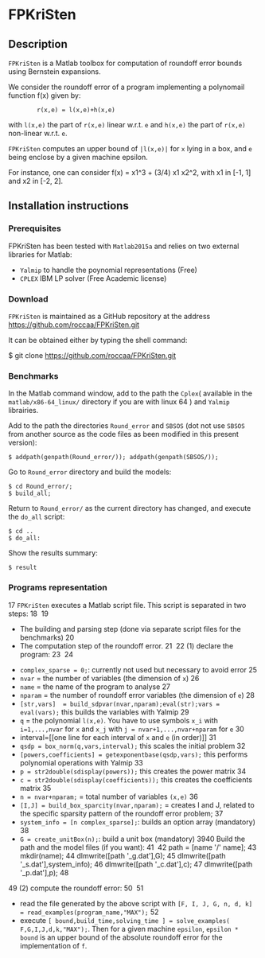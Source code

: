 # FPKriSten
## Description
`FPKriSten` is a Matlab toolbox for computation of roundoff error bounds using Bernstein expansions.

We consider the roundoff error of a program implementing a polynomail function f(x) given by:

			r(x,e) = l(x,e)+h(x,e)

with `l(x,e)` the part of `r(x,e)` linear w.r.t. `e` and `h(x,e)` the part  of `r(x,e)` non-linear w.r.t. `e`.

`FPKriSten` computes an upper bound of `|l(x,e)|` for `x` lying in a box, and `e` being enclose by a given machine epsilon. 


For instance, one can consider f(x) = x1^3 + (3/4) x1 x2^2, with x1 in [-1, 1] and x2 in [-2, 2].

## Installation instructions
### Prerequisites
FPKriSten has been tested with `Matlab2015a` and relies on two external libraries for Matlab:

- `Yalmip` to handle the poynomial representations (Free)
- `CPLEX` IBM LP solver (Free Academic license)

### Download
`FPKriSten` is maintained as a GitHub repository at the address https://github.com/roccaa/FPKriSten.git

It can be obtained either by typing the shell command:

$ git clone https://github.com/roccaa/FPKriSten.git

### Benchmarks

In the Matlab command window, add to the path the `Cplex`( available in the  `matlab/x86-64_linux/` directory if you are with linux 64 ) and `Yalmip` librairies.

Add to the path the directories `Round_error` and `SBSOS` (dot not use `SBSOS` from another source as the code files as been modified in this present version):

	$ addpath(genpath(Round_error/)); addpath(genpath(SBSOS/));
	
Go to `Round_error` directory and build the models:

	$ cd Round_error/;
	$ build_all;

Return to `Round_error/` as the current directory has changed, and execute the `do_all` script:

	$ cd ..
	$ do_all:
	
Show the results summary:	

	$ result

### Programs representation
17
`FPKriSten` executes a Matlab script file. This script is separated in two steps: 
18
​
19
+ The building and parsing step (done via separate script files for the benchmarks)
20
+ The computation step of the roundoff error.
21
​
22
(1) declare the program:
23
​
24
- `complex_sparse = 0;`: currently not used but necessary to avoid error
25
- `nvar` = the number of variables (the dimension of `x`)
26
- `name` = the name of the program to analyse
27
- `nparam` = the number of roundoff error variables (the dimension of `e`)
28
- `[str,vars]  = build_sdpvar(nvar,nparam);eval(str);vars = eval(vars);` this builds the variables with Yalmip
29
- `q` =  the polynomial `l(x,e)`. You have to use symbols `x_i` with `i=1,...,nvar` for `x` and `x_j` with `j = nvar+1,...,nvar+nparam`  for `e`
30
- interval=[[one line for each interval of `x` and `e` (in order)]]
31
- `qsdp = box_norm(q,vars,interval);` this scales the initial problem
32
- `[powers,coefficients] = getexponentbase(qsdp,vars);` this performs polynomial operations with Yalmip
33
- `p = str2double(sdisplay(powers));` this creates the power matrix
34
- `c = str2double(sdisplay(coefficients));` this creates the coefficients matrix
35
- `n = nvar+nparam;` = total number of variables `(x,e)`
36
- `[I,J] = build_box_sparcity(nvar,nparam);` = creates I and J, related to the specific sparsity pattern of the roundoff error problem;
37
- `system_info = [n complex_sparse];`: builds an option array (mandatory)
38
- `G = create_unitBox(n);`: build a unit box (mandatory)
39
​
40
Build the path and the model files (if you want):
41
​
42
        path = [name '/' name];
43
        mkdir(name);
44
        dlmwrite([path '_g.dat'],G);
45
        dlmwrite([path '_s.dat'],system_info);
46
        dlmwrite([path '_c.dat'],c);
47
        dlmwrite([path '_p.dat'],p);
48
        
49
(2) compute the roundoff error:
50
​
51
- read the file generated by the above script with `[F, I, J, G, n, d, k] = read_examples(program_name,"MAX");`
52
- execute `[ bound,build_time,solving_time ] = solve_examples( F,G,I,J,d,k,"MAX");`. Then for a given machine `epsilon`, `epsilon * bound` is an upper bound of the absolute roundoff error for the implementation of `f`.
